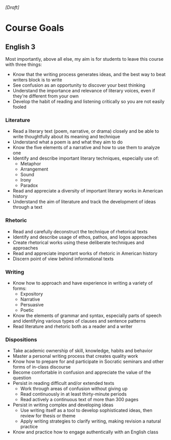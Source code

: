 *[Draft]*

# Course Goals
## English 3

Most importantly, above all else, my aim is for students to leave this course with three things:
* Know that the writing process generates ideas, and the best way to beat writers block is to write
* See confusion as an opportunity to discover your best thinking
* Understand the importance and relevance of literary voices, even if they're different from your own
* Develop the habit of reading and listening critically so you are not easily fooled

### Literature
* Read a literary text (poem, narrative, or drama) closely and be able to write thoughtfully about its meaning and technique
* Understand what a poem is and what they aim to do
* Know the five elements of a narrative and how to use them to analyze one
* Identify and describe important literary techniques, especially use of:
  * Metaphor
  * Arrangement
  * Sound
  * Irony
  * Paradox
* Read and appreciate a diversity of important literary works in American history
* Understand the aim of literature and track the development of ideas through a text
### Rhetoric
* Read and carefully deconstruct the technique of rhetorical texts
* Identify and describe usage of ethos, pathos, and logos approaches
* Create rhetorical works using these deliberate techniques and approaches
* Read and appreciate important works of rhetoric in American history
* Discern point of view behind informational texts
### Writing
* Know how to approach and have experience in writing a variety of forms:
  * Expository
  * Narrative
  * Persuasive
  * Poetic
* Know the elements of grammar and syntax, especially parts of speech and identifying various types of clauses and sentence patterns
* Read literature and rhetoric both as a reader and a writer
### Dispositions
* Take academic ownership of skill, knowledge, habits and behavior
* Master a personal writing process that creates quality work
* Know how to prepare for and participate in Socratic seminars and other forms of in-class discourse
* Become comfortable in confusion and appreciate the value of the question
* Persist in reading difficult and/or extended texts
  * Work through areas of confusion without giving up
  * Read continuously in at least thirty-minute periods
  * Read actively a continuous text of more than 300 pages
* Persist in writing complex and developing ideas
  * Use writing itself as a tool to develop sophisticated ideas, then review for thesis or theme
  * Apply writing strategies to clarify writing, making revision a natural practice
* Know and practice how to engage authentically with an English class
